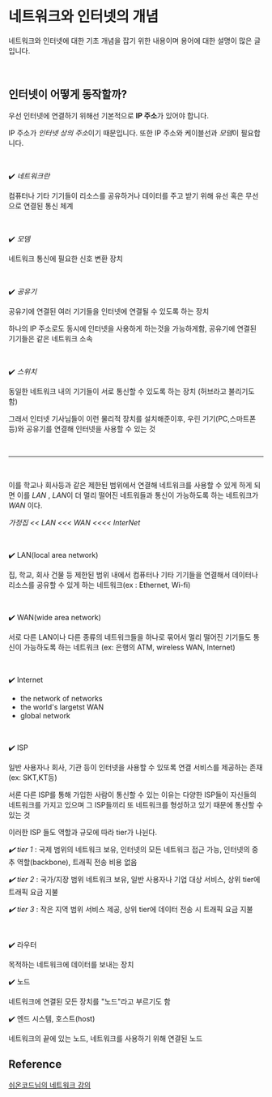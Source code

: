 # 네트워크와 인터넷의 개념

네트워크와 인터넷에 대한 기초 개념을 잡기 위한 내용이며 용어에 대한 설명이 많은 글입니다.

<br>

## 인터넷이 어떻게 동작할까?

우선 인터넷에 연결하기 위해선 기본적으로 **IP 주소**가 있어야 합니다.

IP 주소가 *인터넷 상의 주소*이기 때문입니다. 또한 IP 주소와 케이블선과 *모뎀*이 필요합니다.

<br>

✔️ *네트워크란*

 컴퓨터나 기타 기기들이 리소스를 공유하거나 데이터를 주고 받기 위해 유선 혹은 무선으로 연결된 통신 체계

 <br>

 ✔️ *모뎀*

 네트워크 통신에 필요한 신호 변환 장치

<br>

 ✔️ *공유기*

공유기에 연결된 여러 기기들을 인터넷에 연결될 수 있도록 하는 장치

하나의 IP 주소로도 동시에 인터넷을 사용하게 하는것을 가능하게함, 공유기에 연결된 기기들은 같은 네트워크 소속

<br>

✔️ *스위치*

동일한 네트워크 내의 기기들이 서로 통신할 수 있도록 하는 장치 (허브라고 불리기도 함)


그래서 인터넷 기사님들이 이런 물리적 장치를 설치해준이후, 우린 기기(PC,스마트폰등)와 공유기를 연결해 인터넷을 사용할 수 있는 것

<br>

---

<br>

이를 학교나 회사등과 같은 제한된 범위에서 연결해 네트워크를 사용할 수 있게 하게 되면 이를 *LAN* , *LAN*이 더 멀리 떨어진 네트워들과 통신이 가능하도록 하는 네트워크가 *WAN* 이다.

*가정집 << LAN <<< WAN <<<< InterNet*

<br>

✔️ LAN(local area network)

집, 학교, 회사 건물 등 제한된 범위 내에서 컴퓨터나 기타 기기들을 연결해서 데이터나 리소스를 공유할 수 있게 하는 네트워크(ex : Ethernet, Wi-fi)

<br>

✔️ WAN(wide area network)

서로 다른 LAN이나 다른 종류의 네트워크들을 하나로 묶어서 멀리 떨어진 기기들도 통신이 가능하도록 하는 네트워크
(ex: 은행의 ATM, wireless WAN, Internet)

<br>

✔️ Internet

- the network of networks
- the world's largetst WAN
- global network

<br>

✔️ ISP

일반 사용자나 회사, 기관 등이 인터넷을 사용할 수 있또록 연결 서비스를 제공하는 존재(ex: SKT,KT등)

서론 다른 ISP를 통해 가입한 사람이 통신할 수 있는 이유는 다양한 ISP들이 자신들의 네트워크를 가지고 있으며 그 ISP들끼리 또 네트워크를 형성하고 있기 때문에 통신할 수 있는 것

이러한 ISP 들도 역할과 규모에 따라 tier가 나뉜다.


*✔️ tier 1* : 국제 범위의 네트워크 보유, 인터넷의 모든 네트워크 접근 가능, 인터넷의 중추 역할(backbone), 트래픽 전송 비용 없음

*✔️ tier 2* : 국가/지장 범위 네트워크 보유,
일반 사용자나 기업 대상 서비스, 상위 tier에 트래픽 요금 지불

*✔️ tier 3* : 작은 지역 범위 서비스 제공, 상위 tier에 데이터 전송 시 트래픽 요금 지불

<br>

✔️ 라우터

목적하는 네트워크에 데이터를 보내는 장치

✔️ 노드

네트워크에 연결된 모든 장치를 "노드"라고 부르기도 함

✔️ 엔드 시스템, 호스트(host)

네트워크의 끝에 있는 노드, 네트워크를 사용하기 위해 연결된 노드


## Reference
[쉬온코드님의 네트워크 강의](https://www.youtube.com/watch?v=oFKYzp6gGfc)
